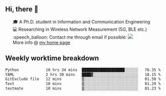 <h2 > Hi, there 👋 </h3>

<div >
 <ul>
 🎓 A Ph.D. student in Information and Communication Engineering <br>
 💻 Researching in Wireless Network Measurement (5G, BLE etc.)<br>
 :speech_balloon: Contact me through email if possible: <a href="mailto:ethanjia@sjtu.edu.cn"><img src="https://img.shields.io/badge/-ethanjia@sjtu.edu.cn-c14438?style=plastic&logo=Gmail&logoColor=white&link=mailto:mailto:ethanjia@sjtu.edu.cn"></a> <br>
  More info @ <a href="https://haifengjia.github.io">my home page</a>
 </ul>
</div>

<h2 >
Weekly worktime breakdown
</h1>


<!--START_SECTION:waka-->

```txt
Python            10 hrs 34 mins  ███████████████████░░░░░░   76.35 %
YAML              2 hrs 30 mins   ████▓░░░░░░░░░░░░░░░░░░░░   18.15 %
GitExclude file   12 mins         ▒░░░░░░░░░░░░░░░░░░░░░░░░   01.50 %
Text              10 mins         ▒░░░░░░░░░░░░░░░░░░░░░░░░   01.29 %
textmate          10 mins         ▒░░░░░░░░░░░░░░░░░░░░░░░░   01.23 %
```

<!--END_SECTION:waka-->


